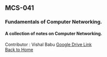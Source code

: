 ## MCS-041
### Fundamentals of Computer Networking.

#### A collection of notes on Computer Networking.
Contributor : Vishal Babu [Google Drive Link](https://drive.google.com/drive/folders/1u_WnUqH1boq1VfKDUXwV8xzUN80PPsax)<br/>
[Back to Home](https://t1tan1um.github.io/GNOSIS/)
